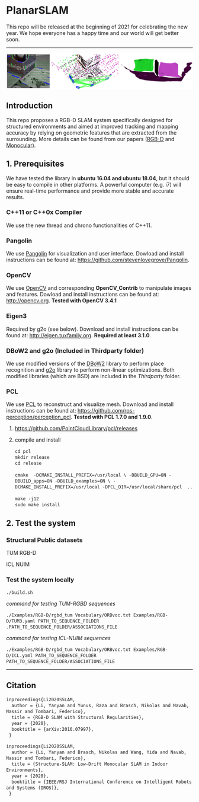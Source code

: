 # PlanarSLAM

This repo will be released at the beginning of 2021 for celebrating the new year.  We hope everyone has a happy time and our world will get better soon. 

----

<img src="Examples/teaser.png"/>



## Introduction
This repo proposes a RGB-D SLAM system specifically designed for structured environments and aimed at improved tracking and mapping accuracy by relying on geometric features that are extracted from the surrounding. More details can be found from our papers ([RGB-D](https://arxiv.org/abs/2010.07997) and [Monocular](arxiv.org/abs/2008.01963)).

## 1. Prerequisites

We have tested the library in **ubuntu 16.04 and ubuntu 18.04**, but it should be easy to compile in other platforms. A powerful computer (e.g. i7) will ensure real-time performance and provide more stable and accurate results.

### C++11 or C++0x Compiler
We use the new thread and chrono functionalities of C++11.

### Pangolin
We use [Pangolin](https://github.com/stevenlovegrove/Pangolin) for visualization and user interface. Dowload and install instructions can be found at: https://github.com/stevenlovegrove/Pangolin.

### OpenCV
We use [OpenCV](http://opencv.org) and corresponding **OpenCV_Contrib** to manipulate images and features. Dowload and install instructions can be found at: http://opencv.org. **Tested with OpenCV 3.4.1**

### Eigen3
Required by g2o (see below). Download and install instructions can be found at: http://eigen.tuxfamily.org. **Required at least 3.1.0**.

### DBoW2 and g2o (Included in Thirdparty folder)
We use modified versions of the [DBoW2](https://github.com/dorian3d/DBoW2) library to perform place recognition and [g2o](https://github.com/RainerKuemmerle/g2o) library to perform non-linear optimizations. Both modified libraries (which are BSD) are included in the *Thirdparty* folder.

### PCL

We use [PCL](http://www.pointclouds.org/) to reconstruct and visualize mesh. Download and install instructions can be found at: https://github.com/ros-perception/perception_pcl. **Tested with PCL 1.7.0 and 1.9.0**.

1. https://github.com/PointCloudLibrary/pcl/releases

2. compile and install

   ```
   cd pcl 
   mkdir release 
   cd release
   
   cmake  -DCMAKE_INSTALL_PREFIX=/usr/local \ -DBUILD_GPU=ON -DBUILD_apps=ON -DBUILD_examples=ON \ -DCMAKE_INSTALL_PREFIX=/usr/local -DPCL_DIR=/usr/local/share/pcl  .. 
   
   make -j12
   sudo make install
   ```



## 2. Test the system

### Structural Public datasets

TUM RGB-D

ICL NUIM


### Test the system locally

```
./build.sh
```

*command for testing TUM-RGBD sequences* 

```
./Examples/RGB-D/rgbd_tum Vocabulary/ORBvoc.txt Examples/RGB-D/TUM3.yaml PATH_TO_SEQUENCE_FOLDER .PATH_TO_SEQUENCE_FOLDER/ASSOCIATIONS_FILE

```
*command for testing ICL-NUIM sequences*

```
./Examples/RGB-D/rgbd_tum Vocabulary/ORBvoc.txt Examples/RGB-D/ICL.yaml PATH_TO_SEQUENCE_FOLDER  PATH_TO_SEQUENCE_FOLDER/ASSOCIATIONS_FILE

```



----

## Citation
```
inproceedings{Li2020SSLAM,
  author = {Li, Yanyan and Yunus, Raza and Brasch, Nikolas and Navab, Nassir and Tombari, Federico},
  title = {RGB-D SLAM with Structural Regularities},
  year = {2020},
  booktitle = {arXiv:2010.07997},
 }
```
```
inproceedings{Li2020SSLAM,
  author = {Li, Yanyan and Brasch, Nikolas and Wang, Yida and Navab, Nassir and Tombari, Federico},
  title = {Structure-SLAM: Low-Drift Monocular SLAM in Indoor Environments},
  year = {2020},
  booktitle = {IEEE/RSJ International Conference on Intelligent Robots and Systems (IROS)},
 }
```

